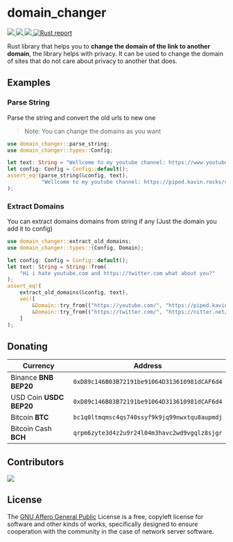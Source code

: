 # domain_changer
  <a href="https://github.com/TheAwiteb/domain_changer/actions">
    <img src="https://github.com/TheAwiteb/domain_changer/workflows/Continuous%20integration/badge.svg">
  </a>
  <a href="https://docs.rs/domain_changer/latest/domain_changer/">
    <img src="https://img.shields.io/badge/docs-docs.rs-orange">
  </a>
  <a href="https://crates.io/crates/domain_changer">
    <img src="https://img.shields.io/crates/v/domain_changer.svg">
  </a>
 <a href="https://rust-reportcard.xuri.me/report/github.com/TheAwiteb/domain_changer">
    <img src="https://rust-reportcard.xuri.me/badge/github.com/TheAwiteb/domain_changer" alt="Rust report">
  </a>

Rust library that helps you to **change the domain of the link to another domain**, the library helps with privacy.
It can be used to change the domain of sites that do not care about privacy to another that does.


## Examples
### Parse String
Parse the string and convert the old urls to new one
> Note: You can change the domains as you want
```rust
use domain_changer::parse_string;
use domain_changer::types::Config;

let text: String = "Wellcome to my youtube channel: https://www.youtube.com/channel/UCeRbJsc8cl7xBwT3jIxaAdg And my twitter is: twitter.com/Awiteb".to_string();
let config: Config = Config::default();
assert_eq!(parse_string(&config, text),
           "Wellcome to my youtube channel: https://piped.kavin.rocks/channel/UCeRbJsc8cl7xBwT3jIxaAdg And my twitter is: https://nitter.net/Awiteb".to_string()
);
```

### Extract Domains
You can extract domains domains from string if any (Just the domain you add it to config)
```rust
use domain_changer::extract_old_domains;
use domain_changer::types::{Config, Domain};

let config: Config = Config::default();
let text: String = String::from(
    "Hi i hate youtube.com and https://twitter.com what about you?"
);
assert_eq!(
    extract_old_domains(&config, text),
    vec![
        &Domain::try_from(("https://youtube.com/", "https://piped.kavin.rocks/")).unwrap(),
        &Domain::try_from(("https://twitter.com/", "https://nitter.net/")).unwrap()
    ]
);
```

## Donating

| Currency                  |                Address                          |
|---------------------------|------------------------------------------------ |
| Binance **BNB BEP20**     | ```0xD89c146B03B72191be91064D313610981dCAF6d4```|
| USD Coin **USDC BEP20**   | ```0xD89c146B03B72191be91064D313610981dCAF6d4``` |
| Bitcoin **BTC**           | ```bc1q0ltmqmsc4qs740ssyf9k9jq99nwxtqu8aupmdj```|
| Bitcoin Cash **BCH**      | ```qrpm6zyte3d4z2u9r24l04m3havc2wd9vgqlz8sjgr```|

## Contributors
<a href="https://github.com/TheAwiteb/domain_changer/graphs/contributors">
  <img src="https://contrib.rocks/image?repo=TheAwiteb/domain_changer" />
</a>

## License
The [GNU Affero General Public](https://www.gnu.org/licenses/agpl-3.0.en.html) License is a free, 
copyleft license for software and other kinds of works, specifically designed to ensure cooperation with the community in the case of network server software.